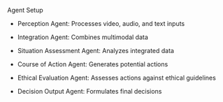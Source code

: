 Agent Setup

- Perception Agent: Processes video, audio, and text inputs

- Integration Agent: Combines multimodal data

- Situation Assessment Agent: Analyzes integrated data

- Course of Action Agent: Generates potential actions

- Ethical Evaluation Agent: Assesses actions against ethical guidelines

 - Decision Output Agent: Formulates final decisions
